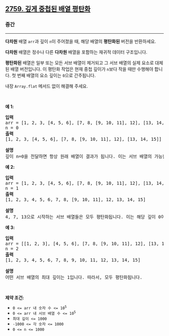 <h2><a href="https://leetcode.com/problems/flatten-deeply-nested-array">2759. 깊게 중첩된 배열 평탄화</a></h2><h3>중간</h3><hr><p><strong>다차원</strong> 배열 <code>arr</code>과 깊이 <code>n</code>이 주어졌을 때, 해당 배열의 <strong>평탄화된</strong> 버전을 반환하세요.</p>

<p><strong>다차원</strong> 배열은 정수나 다른 <strong>다차원</strong> 배열을 포함하는 재귀적 데이터 구조입니다.</p>

<p><strong>평탄화된</strong> 배열은 일부 또는 모든 서브 배열이 제거되고 그 서브 배열의 실제 요소로 대체된 배열 버전입니다. 이 평탄화 작업은 현재 중첩 깊이가 <code>n</code>보다 작을 때만 수행해야 합니다. 첫 번째 배열의 요소 깊이는 <code>0</code>으로 간주됩니다.</p>

<p>내장 <code>Array.flat</code> 메서드 없이 해결해 주세요.</p>

<p>&nbsp;</p>
<p><strong class="example">예 1:</strong></p>

<pre>
<strong>입력</strong>
arr = [1, 2, 3, [4, 5, 6], [7, 8, [9, 10, 11], 12], [13, 14, 15]]
n = 0
<strong>출력</strong>
[1, 2, 3, [4, 5, 6], [7, 8, [9, 10, 11], 12], [13, 14, 15]]

<strong>설명</strong>
깊이 n=0을 전달하면 항상 원래 배열이 결과가 됩니다. 이는 서브 배열의 가능한 가장 작은 깊이(0)가 n=0보다 작지 않기 때문입니다. 따라서 아무런 서브 배열도 평탄화되지 않아야 합니다.</pre>

<p><strong class="example">예 2:</strong></p>

<pre>
<strong>입력</strong>
arr = [1, 2, 3, [4, 5, 6], [7, 8, [9, 10, 11], 12], [13, 14, 15]]
n = 1
<strong>출력</strong>
[1, 2, 3, 4, 5, 6, 7, 8, [9, 10, 11], 12, 13, 14, 15]

<strong>설명</strong>
4, 7, 13으로 시작하는 서브 배열들은 모두 평탄화됩니다. 이는 해당 깊이 0이 1보다 작기 때문입니다. 그러나 [9, 10, 11]은 평탄화되지 않습니다. 이는 해당 깊이가 1이기 때문입니다.</pre>

<p><strong class="example">예 3:</strong></p>

<pre>
<strong>입력</strong>
arr = [[1, 2, 3], [4, 5, 6], [7, 8, [9, 10, 11], 12], [13, 14, 15]]
n = 2
<strong>출력</strong>
[1, 2, 3, 4, 5, 6, 7, 8, 9, 10, 11, 12, 13, 14, 15]

<strong>설명</strong>
어떤 서브 배열의 최대 깊이는 1입니다. 따라서, 모두 평탄화됩니다.</pre>

<p>&nbsp;</p>
<p><strong>제약 조건:</strong></p>

<ul>
	<li><code>0 &lt;= arr 내 숫자 수 &lt;= 10<sup>5</sup></code></li>
	<li><code>0 &lt;= arr 내 서브 배열 수 &lt;= 10<sup>5</sup></code></li>
	<li><code>최대 깊이 &lt;= 1000</code></li>
	<li><code>-1000 &lt;= 각 숫자 &lt;= 1000</code></li>
	<li><code><font face="monospace">0 &lt;= n &lt;= 1000</font></code></li>
</ul>